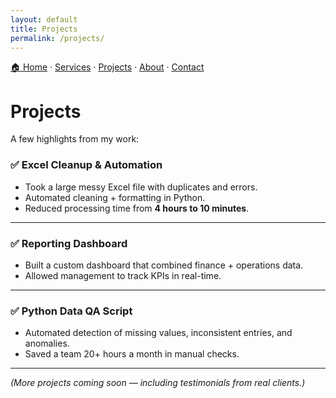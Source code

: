 ```yaml
---
layout: default
title: Projects
permalink: /projects/
---
```

[🏠 Home](/Portfolio/) · [Services](/Portfolio/services/) · [Projects](/Portfolio/projects/) · [About](/Portfolio/about/) · [Contact](/Portfolio/contact/)

# Projects

A few highlights from my work:

### ✅ Excel Cleanup & Automation
- Took a large messy Excel file with duplicates and errors.  
- Automated cleaning + formatting in Python.  
- Reduced processing time from **4 hours to 10 minutes**.

---

### ✅ Reporting Dashboard
- Built a custom dashboard that combined finance + operations data.  
- Allowed management to track KPIs in real-time.  

---

### ✅ Python Data QA Script
- Automated detection of missing values, inconsistent entries, and anomalies.  
- Saved a team 20+ hours a month in manual checks.  

---

*(More projects coming soon — including testimonials from real clients.)*
